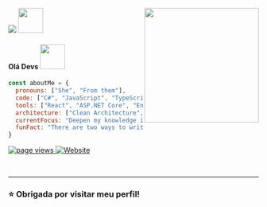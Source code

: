  

<p align="left">
  <img src="https://readme-typing-svg.herokuapp.com?lines=Full+Stack+Web+Developer&left=true&width=300"></a>
  <img src="https://media2.giphy.com/media/QssGEmpkyEOhBCb7e1/giphy.gif?cid=ecf05e47a0n3gi1bfqntqmob8g9aid1oyj2wr3ds3mg700bl&rid=giphy.gif" width="50px" height="50px">
  <img align='right' src="https://media.giphy.com/media/WUlplcMpOCEmTGBtBW/giphy.gif" width="230">
</p>
<h4> Olá Devs <img src="https://media.giphy.com/media/mGcNjsfWAjY5AEZNw6/giphy.gif" width="50"></h2>

</p>

```javascript
const aboutMe = {
  pronouns: ["She", "From them"],
  code: ["C#", "JavaScript", "TypeScript"],
  tools: ["React", "ASP.NET Core", "Entity Framework Core", "Styled-Components"],
  architecture: ["Clean Architecture", "Component Composition Design"],
  currentFocus: "Deepen my knowledge in clean architecture and component composition design",
  funFact: "There are two ways to write error-free programs; only the third works"
}

```

<p align="left">
  <a href="https://github.com/maraMoreir">
    <img src="https://komarev.com/ghpvc/?username=maraMoreir" alt="page views" />
  </a>
  <a href="https://my-portifolio-zcea-d635h0g40-maramoreirs-projects.vercel.app/">
    <img alt="Website" src="https://img.shields.io/website?url=https://my-portifolio-zcea-d635h0g40-maramoreirs-projects.vercel.app/">
  </a>
</p>
<br>

---
 ### ⭐️ Obrigada por visitar meu perfil!
